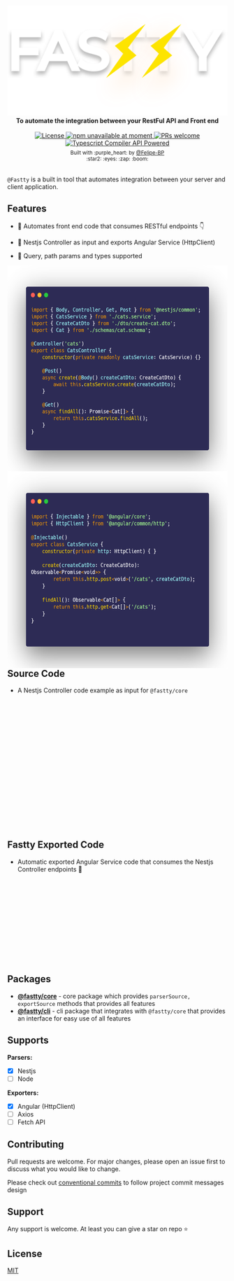 <div align="center">
  <img src="assets/logo/fast-text.svg" alt="Fastty package logo" />
</div>
<div align="center">
  <strong>
To automate the integration between your RestFul API and Front end</strong>
</div>

<br />

<div align="center">
  <a href="https://github.com/Fastty/fastty/blob/develop/LICENSE">
    <img src="https://img.shields.io/github/license/Fastty/fastty" alt="License" />
  </a>
  <a href="https://github.com/Fastty/fastty">
    <img src="https://img.shields.io/badge/npm-unavailable-red" alt="npm unavailable at moment" />
  </a>
  <a href="http://makeapullrequest.com">
    <img src="https://img.shields.io/badge/PRs-welcome-brightgreen.svg" alt="PRs welcome" />
  </a>
  <a href="https://github.com/Microsoft/TypeScript/wiki/Using-the-Compiler-API">
    <img src="https://img.shields.io/badge/-powered-green?style=social&logo=typescript" alt="Typescript Compiler API Powered" />
  </a>
</div>

<div align="center">
  <sub>Built with :purple_heart: by
  <a href="https://github.com/Felipe-BP">@Felipe-BP</a>
  <div align="center">
    :star2: :eyes: :zap: :boom:
  </div>
</div>

<br />

`@Fastty` is a built in tool that automates integration between your server and client application.

## Features

- :electric_plug: Automates front end code that consumes RESTful endpoints :point_down:

- :mag_right: Nestjs Controller as input and exports Angular Service (HttpClient)

- :space_invader: Query, path params and types supported

<img align="left" width="550" height="470" src="assets/code-images/nestjs-source.png" alt="NestJS Controller Code as input for the package" /> <img align="right" width="550" height="450" src="assets/code-images/angular-exported.png" alt="Angular Service Code exported by package" />

## Source Code

- A Nestjs Controller code example as input for `@fastty/core`

<br/>
<br/>
<br/>
<br/>
<br/>
<br/>
<br/>
<br/>
<br/>
<br/>
<br/>
<br/>
<br/>
<br/>
<br/>
<br/>
<br/>

## Fastty Exported Code

- Automatic exported Angular Service code that consumes the Nestjs Controller endpoints :tada:

<br/>
<br/>
<br/>
<br/>
<br/>
<br/>
<br/>
<br/>
<br/>
<br/>
<br/>

## Packages

- [**@fastty/core**](#) - core package which provides `parserSource, exportSource` methods that provides all features
- [**@fastty/cli**](#) - cli package that integrates with `@fastty/core` that provides an interface for easy use of all features

## Supports
<strong>Parsers:</strong>
- [x] Nestjs
- [ ] Node

<strong>Exporters:</strong>
- [x] Angular (HttpClient)
- [ ] Axios
- [ ] Fetch API

## Contributing
Pull requests are welcome. For major changes, please open an issue first to discuss what you would like to change.

Please check out [conventional commits](https://www.conventionalcommits.org/en/v1.0.0/) to follow project commit messages design

## Support

Any support is welcome. At least you can give a star on repo :star:

## License

[MIT](LICENSE)
